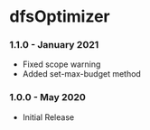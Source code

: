 # dfsOptimizer

### 1.1.0 - January 2021
* Fixed scope warning
* Added set-max-budget method

### 1.0.0 - May 2020
* Initial Release

